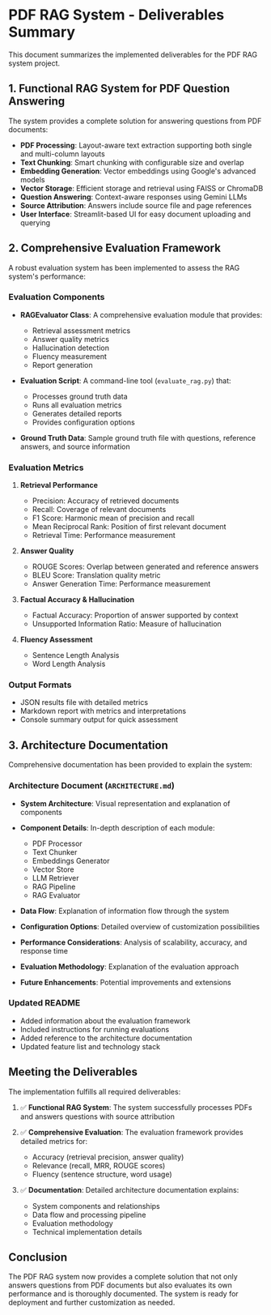 # PDF RAG System - Deliverables Summary

This document summarizes the implemented deliverables for the PDF RAG system project.

## 1. Functional RAG System for PDF Question Answering

The system provides a complete solution for answering questions from PDF documents:

- **PDF Processing**: Layout-aware text extraction supporting both single and multi-column layouts
- **Text Chunking**: Smart chunking with configurable size and overlap
- **Embedding Generation**: Vector embeddings using Google's advanced models
- **Vector Storage**: Efficient storage and retrieval using FAISS or ChromaDB
- **Question Answering**: Context-aware responses using Gemini LLMs
- **Source Attribution**: Answers include source file and page references
- **User Interface**: Streamlit-based UI for easy document uploading and querying

## 2. Comprehensive Evaluation Framework

A robust evaluation system has been implemented to assess the RAG system's performance:

### Evaluation Components

- **RAGEvaluator Class**: A comprehensive evaluation module that provides:
  - Retrieval assessment metrics
  - Answer quality metrics
  - Hallucination detection
  - Fluency measurement
  - Report generation

- **Evaluation Script**: A command-line tool (`evaluate_rag.py`) that:
  - Processes ground truth data
  - Runs all evaluation metrics
  - Generates detailed reports
  - Provides configuration options

- **Ground Truth Data**: Sample ground truth file with questions, reference answers, and source information

### Evaluation Metrics

1. **Retrieval Performance**
   - Precision: Accuracy of retrieved documents
   - Recall: Coverage of relevant documents
   - F1 Score: Harmonic mean of precision and recall
   - Mean Reciprocal Rank: Position of first relevant document
   - Retrieval Time: Performance measurement

2. **Answer Quality**
   - ROUGE Scores: Overlap between generated and reference answers
   - BLEU Score: Translation quality metric
   - Answer Generation Time: Performance measurement

3. **Factual Accuracy & Hallucination**
   - Factual Accuracy: Proportion of answer supported by context
   - Unsupported Information Ratio: Measure of hallucination

4. **Fluency Assessment**
   - Sentence Length Analysis
   - Word Length Analysis

### Output Formats

- JSON results file with detailed metrics
- Markdown report with metrics and interpretations
- Console summary output for quick assessment

## 3. Architecture Documentation

Comprehensive documentation has been provided to explain the system:

### Architecture Document (`ARCHITECTURE.md`)

- **System Architecture**: Visual representation and explanation of components
- **Component Details**: In-depth description of each module:
  - PDF Processor
  - Text Chunker
  - Embeddings Generator
  - Vector Store
  - LLM Retriever
  - RAG Pipeline
  - RAG Evaluator

- **Data Flow**: Explanation of information flow through the system
- **Configuration Options**: Detailed overview of customization possibilities
- **Performance Considerations**: Analysis of scalability, accuracy, and response time
- **Evaluation Methodology**: Explanation of the evaluation approach
- **Future Enhancements**: Potential improvements and extensions

### Updated README

- Added information about the evaluation framework
- Included instructions for running evaluations
- Added reference to the architecture documentation
- Updated feature list and technology stack

## Meeting the Deliverables

The implementation fulfills all required deliverables:

1. ✅ **Functional RAG System**: The system successfully processes PDFs and answers questions with source attribution

2. ✅ **Comprehensive Evaluation**: The evaluation framework provides detailed metrics for:
   - Accuracy (retrieval precision, answer quality)
   - Relevance (recall, MRR, ROUGE scores)
   - Fluency (sentence structure, word usage)

3. ✅ **Documentation**: Detailed architecture documentation explains:
   - System components and relationships
   - Data flow and processing pipeline
   - Evaluation methodology
   - Technical implementation details

## Conclusion

The PDF RAG system now provides a complete solution that not only answers questions from PDF documents but also evaluates its own performance and is thoroughly documented. The system is ready for deployment and further customization as needed. 